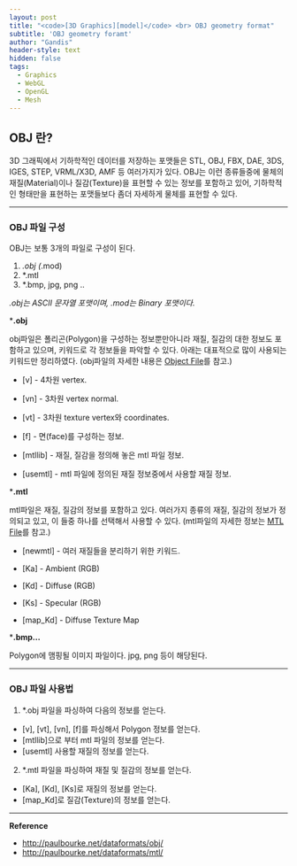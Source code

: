 ```yaml
---
layout: post
title: "<code>[3D Graphics][model]</code> <br> OBJ geometry format"
subtitle: 'OBJ geometry foramt'
author: "Gandis"
header-style: text
hidden: false
tags:
  - Graphics
  - WebGL
  - OpenGL
  - Mesh
---
```

## **OBJ 란?**
3D 그래픽에서 기하학적인 데이터를 저장하는 포맷들은 STL, OBJ, FBX, DAE, 3DS, IGES, STEP, VRML/X3D, AMF 등 여러가지가 있다. OBJ는 이런 종류들중에 물체의 재질(Material)이나 질감(Texture)을 표현할 수 있는 정보를 포함하고 있어, 기하학적인 형태만을 표현하는 포맷들보다 좀더 자세하게 물체를 표현할 수 있다.

---
### **OBJ 파일 구성**
OBJ는 보통 3개의 파일로 구성이 된다. 

1. *.obj (*.mod)
2. *.mtl
3. *.bmp, jpg, png ..

*.obj는 ASCII 문자열 포맷이며, .mod는 Binary 포맷이다.*

***.obj**

obj파일은 폴리곤(Polygon)을 구성하는 정보뿐만아니라 재질, 질감의 대한 정보도 포함하고 있으며, 키워드로 각 정보들을 파악할 수 있다. 아래는 대표적으로 많이 사용되는 키워드만 정리하였다. (obj파일의 자세한 내용은 [Object File](http://paulbourke.net/dataformats/obj/)를 참고.)

- [v] - 4차원 vertex.

- [vn] - 3차원 vertex normal.

- [vt] - 3차원 texture vertex와 coordinates.

- [f] - 면(face)를 구성하는 정보.

- [mtllib] - 재질, 질감을 정의해 놓은 mtl 파일 정보.

- [usemtl] - mtl 파일에 정의된 재질 정보중에서 사용할 재질 정보. 

***.mtl**

mtl파일은 재질, 질감의 정보를 포함하고 있다. 여러가지 종류의 재질, 질감의 정보가 정의되고 있고, 이 들중 하나를 선택해서 사용할 수 있다. (mtl파일의 자세한 정보는 [MTL File](http://paulbourke.net/dataformats/mtl/)를 참고.)

- [newmtl] - 여러 재질들을 분리하기 위한 키워드.

- [Ka] - Ambient (RGB)

- [Kd] - Diffuse (RGB)

- [Ks] - Specular (RGB)

- [map_Kd] - Diffuse Texture Map

***.bmp...**

Polygon에 맴핑될 이미지 파일이다. jpg, png 등이 해당된다. 

---

### **OBJ 파일 사용법**
1. *.obj 파일을 파싱하여 다음의 정보를 얻는다.
- [v], [vt], [vn], [f]를 파싱해서 Polygon 정보를 얻는다. 
- [mtllib]으로 부터 mtl 파일의 정보를 얻는다. 
- [usemtl] 사용할 재질의 정보를 얻는다. 
2. *.mtl 파일을 파싱하여 재질 및 질감의 정보를 얻는다.
- [Ka], [Kd], [Ks]로 재질의 정보를 얻는다.
- [map_Kd]로 질감(Texture)의 정보를 얻는다.

---

**Reference**
 - http://paulbourke.net/dataformats/obj/
 - http://paulbourke.net/dataformats/mtl/
